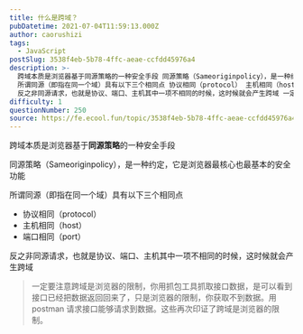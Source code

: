 ```yaml
---
title: 什么是跨域？
pubDatetime: 2021-07-04T11:59:13.000Z
author: caorushizi
tags:
  - JavaScript
postSlug: 3538f4eb-5b78-4ffc-aeae-ccfdd45976a4
description: >-
  跨域本质是浏览器基于同源策略的一种安全手段 同源策略（Sameoriginpolicy），是一种约定，它是浏览器最核心也最基本的安全功能
  所谓同源（即指在同一个域）具有以下三个相同点 协议相同（protocol） 主机相同（host） 端口相同（port）
  反之非同源请求，也就是协议、端口、主机其中一项不相同的时候，这时候就会产生跨域 一定要注意跨域是浏览器的限制，你用抓包工具抓取接口数据，是可以
difficulty: 1
questionNumber: 250
source: https://fe.ecool.fun/topic/3538f4eb-5b78-4ffc-aeae-ccfdd45976a4
---
```


跨域本质是浏览器基于**同源策略**的一种安全手段

同源策略（Sameoriginpolicy），是一种约定，它是浏览器最核心也最基本的安全功能

所谓同源（即指在同一个域）具有以下三个相同点

- 协议相同（protocol）
- 主机相同（host）
- 端口相同（port）

反之非同源请求，也就是协议、端口、主机其中一项不相同的时候，这时候就会产生跨域

> 一定要注意跨域是浏览器的限制，你用抓包工具抓取接口数据，是可以看到接口已经把数据返回回来了，只是浏览器的限制，你获取不到数据。用 postman 请求接口能够请求到数据。这些再次印证了跨域是浏览器的限制。
